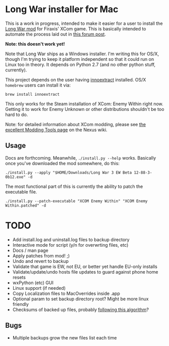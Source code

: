 # Long War installer for Mac

This is a work in progress, intended to make it easier for a user to install the 
[Long War mod](http://ufopaedia.org/index.php?title=Long_War) for Firaxis' XCom game.
This is basically intended to automate the process laid out in 
[this forum post](http://forums.nexusmods.com/index.php?/topic/1918524-long-war-for-mac-osx-pointers-advice/#entry17035114).

**Note: this doesn't work yet!**

Note that Long War ships as a Windows installer. I'm writing this for OS/X, though I'm trying to 
keep it platform independent so that it could run on Linux too in theory. It depends on Python 2.7
(and no other python stuff, currently).

This project depends on the user having [innoextract](http://constexpr.org/innoextract/) installed. 
OS/X `homebrew` users can install it via:

    brew install innoextract

This only works for the Steam installation of XCom: Enemy Within right now. Getting it to work for 
Enemy Unknown or other distributions shouldn't be too hard to do.

Note: for detailed information about XCom modding, please see 
[the excellent Modding Tools page](http://wiki.tesnexus.com/index.php/Modding_Tools_-_XCOM:EU_2012) 
on the Nexus wiki.

## Usage

Docs are forthcoming. Meanwhile, `./install.py --help` works. Basically once you've downloaded the mod
somewhere, do this:

    ./install.py --apply "$HOME/Downloads/Long War 3 EW Beta 12-88-3-0b12.exe" -d

The most functional part of this is currently the ability to patch the executable file.

	./install.py --patch-executable "XCOM Enemy Within" "XCOM Enemy Within.patched" -d

# TODO

* Add install.log and uninstall.log files to backup directory
* Interactive mode for script (y/n for overwrting files, etc)
* Docs / man page
* Apply patches from mod! ;)
* Undo and revert to backup
* Validate that game is EW, not EU, or better yet handle EU-only installs
* Validate/update/undo hosts file updates to guard against phone home resets
* wxPython (etc) GUI 
* Linux support (if needed)
* Copy Localization files to MacOverrides inside .app
* Optional param to set backup directory root? Might be more linux friendly
* Checksums of backed up files, probably [following this algorithm](http://stackoverflow.com/a/3431835/87990)?

## Bugs

* Multiple backups grow the new files list each time
